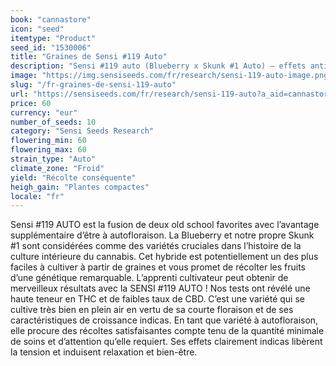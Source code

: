 ```yaml
---
book: "cannastore"
icon: "seed"
itemtype: "Product"
seed_id: "1530006"
title: "Graines de Sensi #119 Auto"
description: "Sensi #119 auto (Blueberry x Skunk #1 Auto) – effets anti-stress et culture sans stress ! Robuste et fruitée. Achetez vos graines de Sensi #119 ici."
image: "https://img.sensiseeds.com/fr/research/sensi-119-auto-image.png"
slug: "/fr-graines-de-sensi-119-auto"
url: "https://sensiseeds.com/fr/research/sensi-119-auto?a_aid=cannastore"
price: 60
currency: "eur"
number_of_seeds: 10
category: "Sensi Seeds Research"
flowering_min: 60
flowering_max: 60
strain_type: "Auto"
climate_zone: "Froid"
yield: "Récolte conséquente"
heigh_gain: "Plantes compactes"
locale: "fr"
---
```

Sensi #119 AUTO est la fusion de deux old school favorites avec l’avantage supplémentaire d’être à autofloraison. La Blueberry et notre propre Skunk #1 sont considérées comme des variétés cruciales dans l’histoire de la culture intérieure du cannabis. Cet hybride est potentiellement un des plus faciles à cultiver à partir de graines et vous promet de récolter les fruits d’une génétique remarquable. L’apprenti cultivateur peut obtenir de merveilleux résultats avec la SENSI #119 AUTO ! Nos tests ont révélé une haute teneur en THC et de faibles taux de CBD. C’est une variété qui se cultive très bien en plein air en vertu de sa courte floraison et de ses caractéristiques de croissance indicas. En tant que variété à autofloraison, elle procure des récoltes satisfaisantes compte tenu de la quantité minimale de soins et d’attention qu’elle requiert. Ses effets clairement indicas libèrent la tension et induisent relaxation et bien-être.
